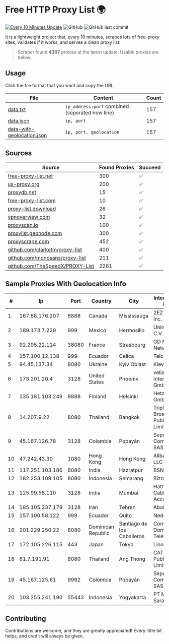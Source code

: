 
# Free HTTP Proxy List 🌍

[![Every 10 Minutes Update](https://github.com/mertguvencli/http-proxy-list/actions/workflows/main.yml/badge.svg?branch=main)](https://github.com/mertguvencli/http-proxy-list/actions/workflows/main.yml)
![GitHub](https://img.shields.io/github/license/mertguvencli/http-proxy-list)
![GitHub last commit](https://img.shields.io/github/last-commit/mertguvencli/http-proxy-list)

It is a lightweight project that, every 10 minutes, scrapes lots of free-proxy sites, validates if it works, and serves a clean proxy list.


> Scraper found **4307** proxies at the latest update. Usable proxies are below.

## Usage

Click the file format that you want and copy the URL.


|File|Content|Count|
|----|-------|-----|
|[data.txt](https://raw.githubusercontent.com/mertguvencli/http-proxy-list/main/proxy-list/data.txt)|`ip_address:port` combined (seperated new line)|157|
|[data.json](https://raw.githubusercontent.com/mertguvencli/http-proxy-list/main/proxy-list/data.json)|`ip, port`|157|
|[data-with-geolocation.json](https://raw.githubusercontent.com/mertguvencli/http-proxy-list/main/proxy-list/data-with-geolocation.json)|`ip, port, geolocation`|157|

## Sources

|Source|Found Proxies|Succeed|
|------|-------------|-------|
|[free-proxy-list.net](https://free-proxy-list.net)|300|✅|
|[us-proxy.org](https://www.us-proxy.org)|200|✅|
|[proxydb.net](http://proxydb.net)|15|✅|
|[free-proxy-list.com](https://free-proxy-list.com/?page=&port=&type%5B%5D=http&type%5B%5D=https&up_time=0&search=Search)|10|✅|
|[proxy-list.download](https://www.proxy-list.download/HTTP)|26|✅|
|[vpnoverview.com](https://vpnoverview.com/privacy/anonymous-browsing/free-proxy-servers)|32|✅|
|[proxyscan.io](https://www.proxyscan.io)|100|✅|
|[proxylist.geonode.com](https://proxylist.geonode.com/api/proxy-list?limit=300&page=1&sort_by=lastChecked&sort_type=desc&protocols=http,https)|300|✅|
|[proxyscrape.com](https://api.proxyscrape.com/v2/?request=displayproxies&protocol=http&timeout=10000&country=all&ssl=all&anonymity=all)|452|✅|
|[github.com/clarketm/proxy-list](https://raw.githubusercontent.com/clarketm/proxy-list/master/proxy-list-raw.txt)|400|✅|
|[github.com/monosans/proxy-list](https://raw.githubusercontent.com/monosans/proxy-list/main/proxies/http.txt)|211|✅|
|[github.com/TheSpeedX/PROXY-List](https://raw.githubusercontent.com/TheSpeedX/PROXY-List/master/http.txt)|2261|✅|


## Sample Proxies With Geolocation Info

|#|Ip|Port|Country|City|Internet Service Provider|
|-|--|----|-------|----|-------------------------|
|1|167.88.176.207|8888|Canada|Mississauga|2EZ Network Inc.|
|2|189.173.7.229|999|Mexico|Hermosillo|Uninet S.A. de C.V|
|3|92.205.22.114|38080|France|Strasbourg|GD MASS Network|
|4|157.100.12.138|999|Ecuador|Celica|Telconet S.A|
|5|94.45.137.34|8080|Ukraine|Kyiv Oblast|Kievline LLC|
|6|173.201.20.4|3128|United States|Phoenix|velia.net Internetdienste GmbH|
|7|135.181.103.249|8888|Finland|Helsinki|Hetzner Online GmbH|
|8|14.207.9.22|8080|Thailand|Bangkok|Triple T Broadband Public Company Limited|
|9|45.167.126.78|3128|Colombia|Popayán|Sepcom Comunicaciones SAS|
|10|47.242.43.30|1080|Hong Kong|Hong Kong|Alibaba.com LLC|
|11|117.251.103.186|8080|India|Hazratpur|BSNL Internet|
|12|182.253.109.105|8080|Indonesia|Semarang|Biznet Metronet|
|13|125.99.58.110|3128|India|Mumbai|Hathway IP over Cable Internet Access|
|14|185.105.237.179|3128|Iran|Tehran|Abolfazl-Shirdel|
|15|157.100.58.122|999|Ecuador|Quito|Nedetel S.A.|
|16|201.229.250.22|8080|Dominican Republic|Santiago de los Caballeros|Compañía Dominicana de Teléfonos S. A.|
|17|172.105.226.115|443|Japan|Tokyo|Linode, LLC|
|18|61.7.191.91|8080|Thailand|Ang Thong|CAT Telecom Public Company Limited|
|19|45.167.125.61|9992|Colombia|Popayán|Sepcom Comunicaciones SAS|
|20|103.255.241.190|55443|Indonesia|Yogyakarta|PT Media Sarana Data|



## Contributing

Contributions are welcome, and they are greatly appreciated! Every
little bit helps, and credit will always be given.

